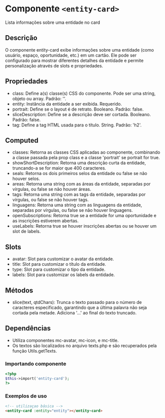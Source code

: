 # Componente `<entity-card>`
Lista informações sobre uma entidade no card

## Descrição
O componente entity-card exibe informações sobre uma entidade (como usuário, espaço, oportunidade, etc.) em um cartão. Ele pode ser configurado para mostrar diferentes detalhes da entidade e permite personalização através de slots e propriedades.

## Propriedades
- class: Define a(s) classe(s) CSS do componente. Pode ser uma string, objeto ou array. Padrão: ''.
- entity: Instância da entidade a ser exibida. Requerido.
- portrait: Define se o layout é de retrato. Booleano. Padrão: false.
- sliceDescription: Define se a descrição deve ser cortada. Booleano. Padrão: false.
- tag: Define a tag HTML usada para o título. String. Padrão: 'h2'.

## Computed
- classes: Retorna as classes CSS aplicadas ao componente, combinando a classe passada pela prop class e a classe 'portrait' se portrait for true.
- showShortDescription: Retorna uma descrição curta da entidade, truncando-a se for maior que 400 caracteres.
- seals: Retorna os dois primeiros selos da entidade ou false se não houver selos.
- areas: Retorna uma string com as áreas da entidade, separadas por vírgulas, ou false se não houver áreas.
- tags: Retorna uma string com as tags da entidade, separadas por vírgulas, ou false se não houver tags.
- linguagens: Retorna uma string com as linguagens da entidade, separadas por vírgulas, ou false se não houver linguagens.
- openSubscriptions: Retorna true se a entidade for uma oportunidade e as inscrições estiverem abertas.
- useLabels: Retorna true se houver inscrições abertas ou se houver um slot de labels.

## Slots
- avatar: Slot para customizar o avatar da entidade.
- title: Slot para customizar o título da entidade.
- type: Slot para customizar o tipo da entidade.
- labels: Slot para customizar os labels da entidade.

## Métodos
- slice(text, qtdChars): Trunca o texto passado para o número de caracteres especificado, garantindo que a última palavra não seja cortada pela metade. Adiciona '...' ao final do texto truncado.

## Dependências
- Utiliza componentes mc-avatar, mc-icon, e mc-title.
- Os textos são localizados no arquivo texts.php e são recuperados pela função Utils.getTexts.

### Importando componente
```PHP
<?php 
$this->import('entity-card');
?>
```
### Exemplos de uso
```HTML
<!-- utilizaçao básica -->
<entity-card :entity="entity"></entity-card>

```